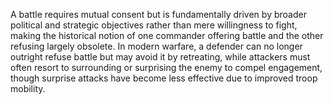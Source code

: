 A battle requires mutual consent but is fundamentally driven by broader political and strategic objectives rather than mere willingness to fight, making the historical notion of one commander offering battle and the other refusing largely obsolete. In modern warfare, a defender can no longer outright refuse battle but may avoid it by retreating, while attackers must often resort to surrounding or surprising the enemy to compel engagement, though surprise attacks have become less effective due to improved troop mobility.
